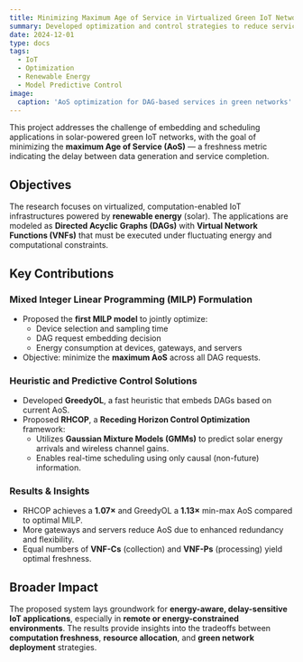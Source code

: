 ```yaml
---
title: Minimizing Maximum Age of Service in Virtualized Green IoT Networks
summary: Developed optimization and control strategies to reduce service latency in renewable-powered IoT networks
date: 2024-12-01
type: docs
tags:
  - IoT
  - Optimization
  - Renewable Energy
  - Model Predictive Control
image:
  caption: 'AoS optimization for DAG-based services in green networks'
---
```


This project addresses the challenge of embedding and scheduling applications in solar-powered green IoT networks, with the goal of minimizing the **maximum Age of Service (AoS)** — a freshness metric indicating the delay between data generation and service completion.

## Objectives
The research focuses on virtualized, computation-enabled IoT infrastructures powered by **renewable energy** (solar). The applications are modeled as **Directed Acyclic Graphs (DAGs)** with **Virtual Network Functions (VNFs)** that must be executed under fluctuating energy and computational constraints.

## Key Contributions

### Mixed Integer Linear Programming (MILP) Formulation
- Proposed the **first MILP model** to jointly optimize:
  - Device selection and sampling time
  - DAG request embedding decision
  - Energy consumption at devices, gateways, and servers
- Objective: minimize the **maximum AoS** across all DAG requests.

### Heuristic and Predictive Control Solutions
- Developed **GreedyOL**, a fast heuristic that embeds DAGs based on current AoS.
- Proposed **RHCOP**, a **Receding Horizon Control Optimization** framework:
  - Utilizes **Gaussian Mixture Models (GMMs)** to predict solar energy arrivals and wireless channel gains.
  - Enables real-time scheduling using only causal (non-future) information.

### Results & Insights
- RHCOP achieves a **1.07×** and GreedyOL a **1.13×** min-max AoS compared to optimal MILP.
- More gateways and servers reduce AoS due to enhanced redundancy and flexibility.
- Equal numbers of **VNF-Cs** (collection) and **VNF-Ps** (processing) yield optimal freshness.

## Broader Impact
The proposed system lays groundwork for **energy-aware, delay-sensitive IoT applications**, especially in **remote or energy-constrained environments**. The results provide insights into the tradeoffs between **computation freshness**, **resource allocation**, and **green network deployment** strategies.
